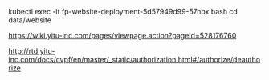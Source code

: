 kubectl exec -it fp-website-deployment-5d57949d99-57nbx bash
cd data/website

https://wiki.yitu-inc.com/pages/viewpage.action?pageId=528176760

http://rtd.yitu-inc.com/docs/cvpf/en/master/_static/authorization.html#/authorize/deauthorize